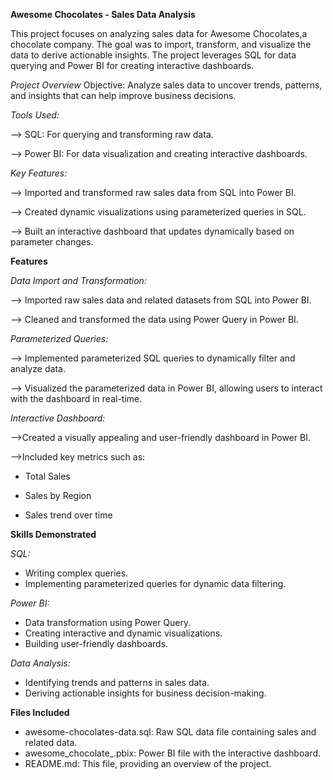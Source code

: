 **Awesome Chocolates - Sales Data Analysis**

This project focuses on analyzing sales data for Awesome Chocolates,a chocolate company. The goal was to import, transform, and visualize the data to derive actionable insights. The project leverages SQL for data querying and Power BI for creating interactive dashboards.

_Project Overview_
Objective: Analyze sales data to uncover trends, patterns, and insights that can help improve business decisions.

_Tools Used:_

  --> SQL: For querying and transforming raw data.

  --> Power BI: For data visualization and creating interactive dashboards.


_Key Features:_

  --> Imported and transformed raw sales data from SQL into Power BI.
  
  --> Created dynamic visualizations using parameterized queries in SQL.
  
  --> Built an interactive dashboard that updates dynamically based on parameter changes.


**Features**


_Data Import and Transformation:_

  --> Imported raw sales data and related datasets from SQL into Power BI.
  
  --> Cleaned and transformed the data using Power Query in Power BI.

_Parameterized Queries:_
  
  --> Implemented parameterized SQL queries to dynamically filter and analyze data.
  
  --> Visualized the parameterized data in Power BI, allowing users to interact with the dashboard in real-time.

_Interactive Dashboard:_
  
  -->Created a visually appealing and user-friendly dashboard in Power BI.
  
  -->Included key metrics such as:
  
* Total Sales
   
* Sales by Region

* Sales trend over time

**Skills Demonstrated**

_SQL:_
  * Writing complex queries.
  * Implementing parameterized queries for dynamic data filtering.

_Power BI:_
  * Data transformation using Power Query.
  * Creating interactive and dynamic visualizations.
  * Building user-friendly dashboards.
 
_Data Analysis:_
  * Identifying trends and patterns in sales data.
  * Deriving actionable insights for business decision-making.

**Files Included**
  * awesome-chocolates-data.sql: Raw SQL data file containing sales and related data.
  * awesome_chocolate_.pbix: Power BI file with the interactive dashboard.
  * README.md: This file, providing an overview of the project.

